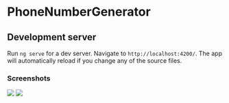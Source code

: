 # PhoneNumberGenerator

## Development server

Run `ng serve` for a dev server. Navigate to `http://localhost:4200/`. The app will automatically reload if you change any of the source files.

### Screenshots

<img src="https://postimg.cc/phycGm7k][img]https://i.postimg.cc/phycGm7k/Screen-Shot-2020-04-06-at-11-34-52-AM.png" />
<img src="https://postimg.cc/r0bnv82T][img]https://i.postimg.cc/r0bnv82T/Screen-Shot-2020-04-06-at-11-35-36-AM.png" />


